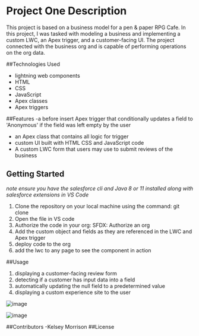 # Project One Description
This project is based on a business model for a pen & paper RPG Cafe. In this project, I was tasked with modeling a business and implementing a custom LWC, an Apex trigger, and a customer-facing UI. The project connected with the business org and is capable of performing operations on the org data.

##Technologies Used
- lightning web components
- HTML
- CSS
- JavaScript
- Apex classes
- Apex triggers

##Features
-a before insert Apex trigger that conditionally updates a field to 'Anonymous' if the field was left empty by the user
- an Apex class that contains all logic for trigger
- custom UI built with HTML CSS and JavaScript code
- A custom LWC form that users may use to submit reviews of the business

## Getting Started
*note ensure you have the salesforce cli and Java 8 or 11 installed along with salesforce extensions in VS Code*
1. Clone the repository on your local machine using the command: git clone
2. Open the file in VS code
3. Authorize the code in your org: SFDX: Authorize an org
4. Add the custom object and fields as they are referenced in the LWC and Apex trigger
5. deploy code to the org
6. add the lwc to any page to see the component in action

##Usage
1. displaying a customer-facing review form 
2. detecting if a customer has input data into a field
3. automatically updating the null field to a predetermined value
4. displaying a custom experience site to the user

![image](https://user-images.githubusercontent.com/92447155/147490682-0f68e909-eed4-47d3-b790-469e8763105b.png)

![image](https://user-images.githubusercontent.com/92447155/147490747-01d95723-9725-40ce-ae78-f9147c0e5c20.png)

##Contributors
-Kelsey Morrison
##License
